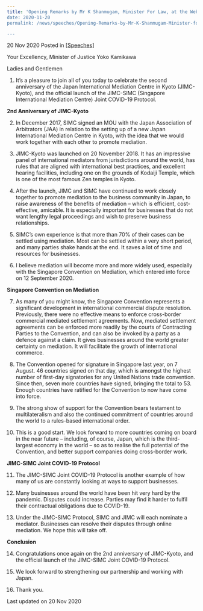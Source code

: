 ```yaml
---
title: 'Opening Remarks by Mr K Shanmugam, Minister For Law, at the Webinar Celebrating the 2nd Anniversary of JIMC and JIMC-SIMC Joint COVID-19 Protocol
date: 2020-11-20
permalink: /news/speeches/Opening-Remarks-by-Mr-K-Shanmugam-Minister-for-Law-at-JIMC-Webinar

---
```



20 Nov 2020 Posted in [[Speeches](/news/speeches)]

Your Excellency, Minister of Justice Yoko Kamikawa

Ladies and Gentlemen

1.	It’s a pleasure to join all of you today to celebrate the second anniversary of the Japan International Mediation Centre in Kyoto (JIMC-Kyoto), and the official launch of the JIMC-SIMC (Singapore International Mediation Centre) Joint COVID-19 Protocol.  

**2nd Anniversary of JIMC-Kyoto**

2.	In December 2017, SIMC signed an MOU with the Japan Association of Arbitrators (JAA) in relation to the setting up of a new Japan International Mediation Centre in Kyoto, with the idea that we would work together with each other to promote mediation.

3.	JIMC-Kyoto was launched on 20 November 2018. It has an impressive panel of international mediators from jurisdictions around the world, has rules that are aligned with international best practices, and excellent hearing facilities, including one on the grounds of Kodaiji Temple, which is one of the most famous Zen temples in Kyoto.

4.	After the launch, JIMC and SIMC have continued to work closely together to promote mediation to the business community in Japan, to raise awareness of the benefits of mediation – which is efficient, cost-effective, amicable. It is especially important for businesses that do not want lengthy legal proceedings and wish to preserve business relationships. 

5.	SIMC’s own experience is that more than 70% of their cases can be settled using mediation. Most can be settled within a very short period, and many parties shake hands at the end. It saves a lot of time and resources for businesses. 

6.	I believe mediation will become more and more widely used, especially with the Singapore Convention on Mediation, which entered into force on 12 September 2020. 

**Singapore Convention on Mediation**

7.	As many of you might know, the Singapore Convention represents a significant development in international commercial dispute resolution. Previously, there were no effective means to enforce cross-border commercial mediated settlement agreements. Now, mediated settlement agreements can be enforced more readily by the courts of Contracting Parties to the Convention, and can also be invoked by a party as a defence against a claim. It gives businesses around the world greater certainty on mediation. It will facilitate the growth of international commerce. 

8.	The Convention opened for signature in Singapore last year, on 7 August. 46 countries signed on that day, which is amongst the highest number of first-day signatories for any United Nations trade convention. Since then, seven more countries have signed, bringing the total to 53. Enough countries have ratified for the Convention to now have come into force. 

9.	The strong show of support for the Convention bears testament to multilateralism and also the continued commitment of countries around the world to a rules-based international order.

10.	This is a good start. We look forward to more countries coming on board in the near future – including, of course, Japan, which is the third-largest economy in the world – so as to realise the full potential of the Convention, and better support companies doing cross-border work. 

**JIMC-SIMC Joint COVID-19 Protocol**

11.	The JIMC-SIMC Joint COVID-19 Protocol is another example of how many of us are constantly looking at ways to support businesses.  

12.	Many businesses around the world have been hit very hard by the pandemic. Disputes could increase. Parties may find it harder to fulfil their contractual obligations due to COVID-19.

13.	Under the JIMC-SIMC Protocol, SIMC and JIMC will each nominate a mediator. Businesses can resolve their disputes through online mediation. We hope this will take off.

**Conclusion**

14.	Congratulations once again on the 2nd anniversary of JIMC-Kyoto, and the official launch of the JIMC-SIMC Joint COVID-19 Protocol.

15.	We look forward to strengthening our partnership and working with Japan.

16.	Thank you.


<p class="right-side-updated">Last updated on 20 Nov 2020</p> 
